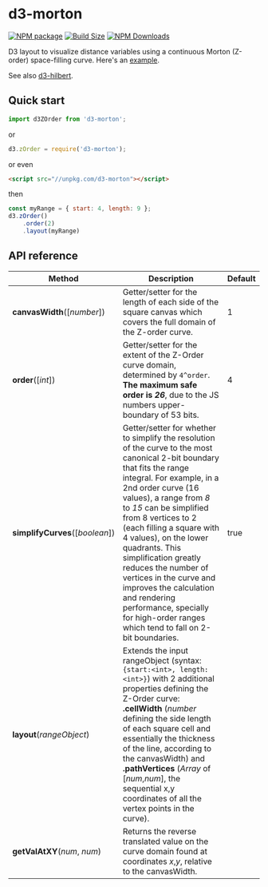 d3-morton
==============

[![NPM package][npm-img]][npm-url]
[![Build Size][build-size-img]][build-size-url]
[![NPM Downloads][npm-downloads-img]][npm-downloads-url]

D3 layout to visualize distance variables using a continuous Morton (Z-order) space-filling curve. Here's an [example](http://bl.ocks.org/vasturiano/db5e9e9cfe77d8c468136dc781ba0cc8).

See also [d3-hilbert](https://github.com/vasturiano/d3-hilbert).

## Quick start

```js
import d3ZOrder from 'd3-morton';
```
or
```js
d3.zOrder = require('d3-morton');
```
or even
```html
<script src="//unpkg.com/d3-morton"></script>
```
then
```js
const myRange = { start: 4, length: 9 };
d3.zOrder()
    .order(2)
    .layout(myRange)
```

## API reference

| Method | Description | Default |
| ------------------ | -------------------------------------------------------------------------------------------------------------------------- | ------------- |
| **canvasWidth**([*number*]) | Getter/setter for the length of each side of the square canvas which covers the full domain of the Z-order curve. | 1 |
| **order**([*int*]) | Getter/setter for the extent of the Z-Order curve domain, determined by `4^order`. **The maximum safe order is *26***, due to the JS numbers upper-boundary of 53 bits. | 4 |
| **simplifyCurves**([*boolean*]) | Getter/setter for whether to simplify the resolution of the curve to the most canonical 2-bit boundary that fits the range integral. For example, in a 2nd order curve (16 values), a range from *8* to *15* can be simplified from 8 vertices to 2 (each filling a square with 4 values), on the lower quadrants. This simplification greatly reduces the number of vertices in the curve and improves the calculation and rendering performance, specially for high-order ranges which tend to fall on 2-bit boundaries. | true |
| **layout**(*rangeObject*) | Extends the input rangeObject (syntax: `{start:<int>, length:<int>}`) with 2 additional properties defining the Z-Order curve: **.cellWidth** (*number* defining the side length of each square cell and essentially the thickness of the line, according to the canvasWidth) and **.pathVertices** (*Array* of [*num*,*num*], the sequential x,y coordinates of all the vertex points in the curve). | |
| **getValAtXY**(*num*, *num*) | Returns the reverse translated value on the curve domain found at coordinates *x*,*y*, relative to the canvasWidth. | |


[npm-img]: https://img.shields.io/npm/v/d3-morton
[npm-url]: https://npmjs.org/package/d3-morton
[build-size-img]: https://img.shields.io/bundlephobia/minzip/d3-morton
[build-size-url]: https://bundlephobia.com/result?p=d3-morton
[npm-downloads-img]: https://img.shields.io/npm/dt/d3-morton
[npm-downloads-url]: https://www.npmtrends.com/d3-morton
